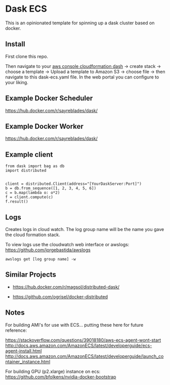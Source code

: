 # Dask ECS

This is an opinionated template for spinning up a dask cluster based on docker.


## Install

First clone this repo.

Then navigate to your [aws console cloudformation dash](https://console.aws.amazon.com/cloudformation) -> create stack -> choose a template -> Upload a template to Amazon S3 -> choose file -> then navigate to this dask-ecs.yaml file.  In the web portal you can configure to your liking.


## Example Docker Scheduler

https://hub.docker.com/r/sayreblades/dask/


## Example Docker Worker

https://hub.docker.com/r/sayreblades/dask/


## Example client

```
from dask import bag as db
import distributed


client = distributed.Client(address="[YourDaskServer:Port]")
b = db.from_sequence([1, 2, 3, 4, 5, 6])
c = b.map(lambda o: o*2)
f = client.compute(c)
f.result()
```

## Logs

Creates logs in cloud watch.  The log group name will be the name you gave the cloud formation stack.

To view logs use the cloudwatch web interface or awslogs: https://github.com/jorgebastida/awslogs

```
awslogs get [log group name] -w
```

## Similar Projects

- https://hub.docker.com/r/magsol/distributed-dask/

- https://github.com/ogrisel/docker-distributed


## Notes

For building AMI's for use with ECS... putting these here for future reference:

https://stackoverflow.com/questions/39018180/aws-ecs-agent-wont-start
http://docs.aws.amazon.com/AmazonECS/latest/developerguide/ecs-agent-install.html
http://docs.aws.amazon.com/AmazonECS/latest/developerguide/launch_container_instance.html


For building GPU (p2.xlarge) instance on ecs:
https://github.com/bfolkens/nvidia-docker-bootstrap
